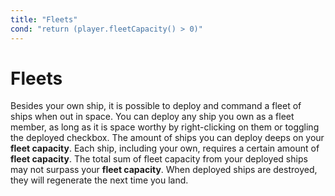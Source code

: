 ```yaml
---
title: "Fleets"
cond: "return (player.fleetCapacity() > 0)"
---
```

# Fleets

Besides your own ship, it is possible to deploy and command a fleet of ships when out in space.
You can deploy any ship you own as a fleet member, as long as it is space worthy by right-clicking on them or toggling the deployed checkbox.
The amount of ships you can deploy deeps on your **fleet capacity**.
Each ship, including your own, requires a certain amount of **fleet capacity**.
The total sum of fleet capacity from your deployed ships may not surpass your **fleet capacity**.
When deployed ships are destroyed, they will regenerate the next time you land.
